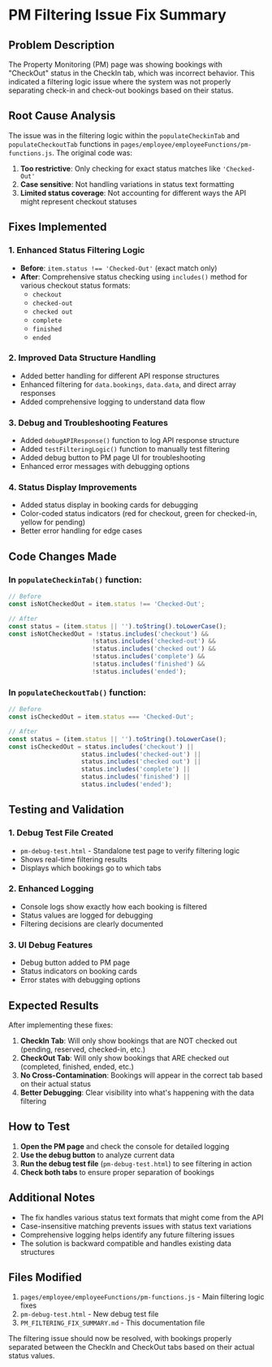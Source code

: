 # PM Filtering Issue Fix Summary

## Problem Description
The Property Monitoring (PM) page was showing bookings with "CheckOut" status in the CheckIn tab, which was incorrect behavior. This indicated a filtering logic issue where the system was not properly separating check-in and check-out bookings based on their status.

## Root Cause Analysis
The issue was in the filtering logic within the `populateCheckinTab` and `populateCheckoutTab` functions in `pages/employee/employeeFunctions/pm-functions.js`. The original code was:

1. **Too restrictive**: Only checking for exact status matches like `'Checked-Out'`
2. **Case sensitive**: Not handling variations in status text formatting
3. **Limited status coverage**: Not accounting for different ways the API might represent checkout statuses

## Fixes Implemented

### 1. Enhanced Status Filtering Logic
- **Before**: `item.status !== 'Checked-Out'` (exact match only)
- **After**: Comprehensive status checking using `includes()` method for various checkout status formats:
  - `checkout`
  - `checked-out` 
  - `checked out`
  - `complete`
  - `finished`
  - `ended`

### 2. Improved Data Structure Handling
- Added better handling for different API response structures
- Enhanced filtering for `data.bookings`, `data.data`, and direct array responses
- Added comprehensive logging to understand data flow

### 3. Debug and Troubleshooting Features
- Added `debugAPIResponse()` function to log API response structure
- Added `testFilteringLogic()` function to manually test filtering
- Added debug button to PM page UI for troubleshooting
- Enhanced error messages with debugging options

### 4. Status Display Improvements
- Added status display in booking cards for debugging
- Color-coded status indicators (red for checkout, green for checked-in, yellow for pending)
- Better error handling for edge cases

## Code Changes Made

### In `populateCheckinTab()` function:
```javascript
// Before
const isNotCheckedOut = item.status !== 'Checked-Out';

// After  
const status = (item.status || '').toString().toLowerCase();
const isNotCheckedOut = !status.includes('checkout') && 
                       !status.includes('checked-out') && 
                       !status.includes('checked out') &&
                       !status.includes('complete') &&
                       !status.includes('finished') &&
                       !status.includes('ended');
```

### In `populateCheckoutTab()` function:
```javascript
// Before
const isCheckedOut = item.status === 'Checked-Out';

// After
const status = (item.status || '').toString().toLowerCase();
const isCheckedOut = status.includes('checkout') || 
                    status.includes('checked-out') || 
                    status.includes('checked out') ||
                    status.includes('complete') ||
                    status.includes('finished') ||
                    status.includes('ended');
```

## Testing and Validation

### 1. Debug Test File Created
- `pm-debug-test.html` - Standalone test page to verify filtering logic
- Shows real-time filtering results
- Displays which bookings go to which tabs

### 2. Enhanced Logging
- Console logs show exactly how each booking is filtered
- Status values are logged for debugging
- Filtering decisions are clearly documented

### 3. UI Debug Features
- Debug button added to PM page
- Status indicators on booking cards
- Error states with debugging options

## Expected Results

After implementing these fixes:

1. **CheckIn Tab**: Will only show bookings that are NOT checked out (pending, reserved, checked-in, etc.)
2. **CheckOut Tab**: Will only show bookings that ARE checked out (completed, finished, ended, etc.)
3. **No Cross-Contamination**: Bookings will appear in the correct tab based on their actual status
4. **Better Debugging**: Clear visibility into what's happening with the data filtering

## How to Test

1. **Open the PM page** and check the console for detailed logging
2. **Use the debug button** to analyze current data
3. **Run the debug test file** (`pm-debug-test.html`) to see filtering in action
4. **Check both tabs** to ensure proper separation of bookings

## Additional Notes

- The fix handles various status text formats that might come from the API
- Case-insensitive matching prevents issues with status text variations
- Comprehensive logging helps identify any future filtering issues
- The solution is backward compatible and handles existing data structures

## Files Modified

1. `pages/employee/employeeFunctions/pm-functions.js` - Main filtering logic fixes
2. `pm-debug-test.html` - New debug test file
3. `PM_FILTERING_FIX_SUMMARY.md` - This documentation file

The filtering issue should now be resolved, with bookings properly separated between the CheckIn and CheckOut tabs based on their actual status values.
